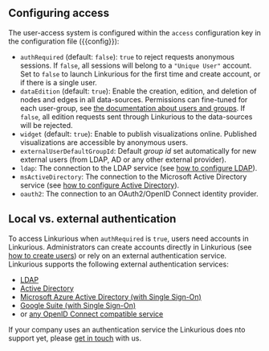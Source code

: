 
## Configuring access

The user-access system is configured within the `access` configuration key in the configuration file ({{config}}):

- `authRequired` (default: `false`): `true` to reject requests anonymous sessions.
   If `false`, all sessions will belong to a `"Unique User"` account.
   Set to `false` to launch Linkurious for the first time and create account, or if there is a single user.
- `dataEdition` (default: `true`): Enable the creation, edition, and deletion of nodes and edges in all data-sources.
   Permissions can fine-tuned for each user-group, see [the documentation about users and groups](/users).
   If `false`, all edition requests sent through Linkurious to the data-sources will be rejected.
- `widget` (default: `true`): Enable to publish visualizations online.
   Published visualizations are accessible by anonymous users.
- `externalUserDefaultGroupId`: Default *group id* set automatically for new external users (from LDAP, AD or any other external provider).
- `ldap`: The connection to the LDAP service (see [how to configure LDAP](/ldap/#ldap)).
- `msActiveDirectory`: The connection to the Microsoft Active Directory service (see [how to configure Active Directory](/ldap/#active-directory)).
- `oauth2`: The connection to an OAuth2/OpenID Connect identity provider.
<!-- 
`loginTimeout` (: 3600. Log the user out after a period of inactivity (in second). 
-->

## Local vs. external authentication

To access Linkurious when `authRequired` is `true`, users need accounts in Linkurious.
Administrators can create accounts directly in Linkurious (see [how to create users](/users))
or rely on an external authentication service.
Linkurious supports the following external authentication services:
 - [LDAP](/ldap/#openldap)
 - [Active Directory](/ldap/#active-directory)
 - [Microsoft Azure Active Directory (with Single Sign-On)](/sso-azure)
 - [Google Suite (with Single Sign-On)](/sso-google)
 - or [any OpenID Connect compatible service](/sso-openid)

If your company uses an authentication service the Linkurious does nto support yet,
please [get in touch](/support) with us.
